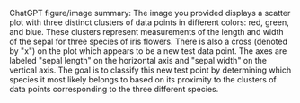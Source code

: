 ChatGPT figure/image summary: The image you provided displays a scatter plot with three distinct clusters of data points in different colors: red, green, and blue. These clusters represent measurements of the length and width of the sepal for three species of iris flowers. There is also a cross (denoted by "x") on the plot which appears to be a new test data point. The axes are labeled "sepal length" on the horizontal axis and "sepal width" on the vertical axis. The goal is to classify this new test point by determining which species it most likely belongs to based on its proximity to the clusters of data points corresponding to the three different species.